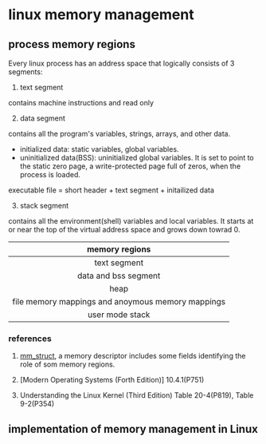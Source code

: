# linux memory management

## process memory regions

Every linux process has an address space that logically consists of 3 segments:

1. text segment

contains machine instructions and read only

2. data segment

contains all the program's variables, strings, arrays, and other data.

   * initialized data: static variables, global variables.
   * uninitialized data(BSS): uninitialized global variables. It is set to point to the static zero page, a write-protected page full of zeros, when the process is loaded.

executable file = short header + text segment + initailized data

3. stack segment

contains all the environment(shell) variables and local variables. It starts at or near the top of the virtual address space and grows down towrad 0.

memory regions |
:-: |
text segment |
data and bss segment |
heap |
file memory mappings and anoymous memory mappings|
user mode stack|

### references

1. [mm_struct](https://elixir.bootlin.com/linux/v5.4/source/include/linux/mm_types.h#L370), a memory descriptor includes some fields identifying the role of som memory regions.

2. [Modern Operating Systems (Forth Edition)] 10.4.1(P751)

3. Understanding the Linux Kernel (Third Edition) Table 20-4(P819), Table 9-2(P354)

## implementation of memory management in Linux
